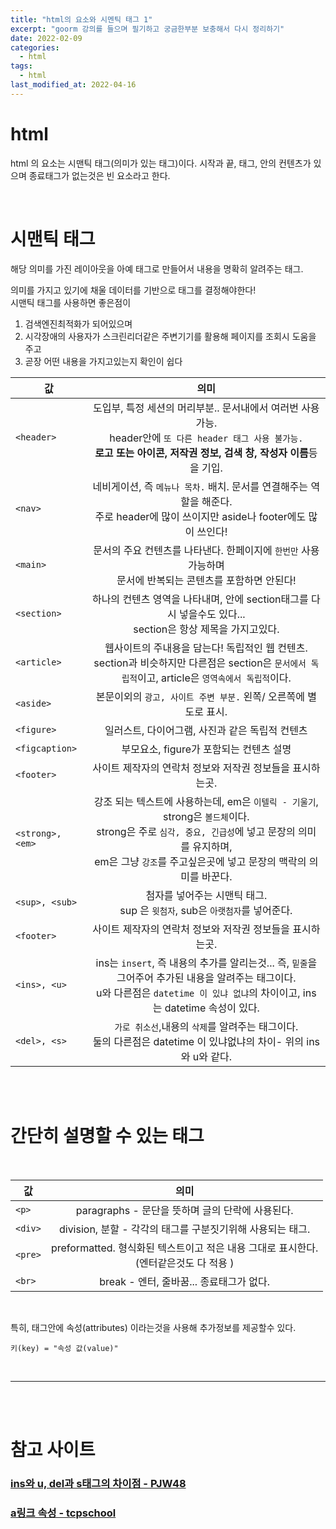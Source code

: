 ```yaml
---
title: "html의 요소와 시멘틱 태그 1"
excerpt: "goorm 강의를 들으며 필기하고 궁금한부분 보충해서 다시 정리하기"
date: 2022-02-09
categories:
  - html
tags:
  - html
last_modified_at: 2022-04-16
---
```


# html

html 의 요소는 시맨틱 태그(의미가 있는 태그)이다.
시작과 끝, 태그, 안의 컨텐츠가 있으며 종료태그가 없는것은 빈 요소라고 한다.

<br>

# 시맨틱 태그<Semantic Tag>

해당 의미를 가진 레이아웃을 아예 태그로 만들어서 내용을 명확히 알려주는 태그.

의미를 가지고 있기에 채울 데이터를 기반으로 태그를 결정해야한다!  
시맨틱 태그를 사용하면 좋은점이

1. 검색엔진최적화가 되어있으며
2. 시각장애의 사용자가 스크린리더같은 주변기기를 활용해 페이지를 조회시 도움을 주고
3. 곧장 어떤 내용을 가지고있는지 확인이 쉽다

| 값               |                                                                                                           의미                                                                                                            |
| ---------------- | :-----------------------------------------------------------------------------------------------------------------------------------------------------------------------------------------------------------------------: |
| `<header>`       |                  도입부, 특정 세션의 머리부분.. 문서내에서 여러번 사용가능.<br> header안에 `또 다른 header 태그 사용 불가능.` <br> <b>로고 또는 아이콘, 저작권 정보, 검색 창, 작성자 이름</b>등을 기입.                   |
| `<nav>`          |                                           네비게이션, 즉 `메뉴나 목차.` 배치. 문서를 연결해주는 역할을 해준다. <br> 주로 header에 많이 쓰이지만 aside나 footer에도 많이 쓰인다!                                           |
| `<main>`         |                                                      문서의 주요 컨텐츠를 나타낸다. 한페이지에 `한번만` 사용가능하며 <br> 문서에 반복되는 콘텐츠를 포함하면 안된다!                                                       |
| `<section>`      |                                                       하나의 컨텐츠 영역을 나타내며, 안에 section태그를 다시 넣을수도 있다...<br> section은 항상 제목을 가지고있다.                                                       |
| `<article>`      |                                  웹사이트의 주내용을 담는다! 독립적인 웹 컨텐츠. <br> section과 비슷하지만 다른점은 section은 `문서에서 독립적`이고, article은 `영역속에서 독립적`이다.                                   |
| `<aside>`        |                                                                             본문이외의 `광고, 사이트 주변 부분.` 왼쪽/ 오른쪽에 별도로 표시.                                                                              |
| `<figure>`       |                                                                                      일러스트, 다이어그램, 사진과 같은 독립적 컨텐츠                                                                                      |
| `<figcaption>`   |                                                                                          부모요소, figure가 포함되는 컨텐츠 설명                                                                                          |
| `<footer>`       |                                                                                 사이트 제작자의 연락처 정보와 저작권 정보들을 표시하는곳.                                                                                 |
| `<strong>, <em>` | 강조 되는 텍스트에 사용하는데, em은 `이텔릭 - 기울기`, strong은 `볼드체`이다.<br> strong은 주로 `심각, 중요, 긴급성`에 넣고 문장의 의미를 유지하며,<br> em은 그냥 `강조`를 주고싶은곳에 넣고 문장의 맥락의 의미를 바꾼다. |
| `<sup>, <sub>`   |                                                                      첨자를 넣어주는 시맨틱 태그. <br> sup 은 `윗첨자`, sub은 `아랫첨자`를 넣어준다.                                                                      |
| `<footer>`       |                                                                                 사이트 제작자의 연락처 정보와 저작권 정보들을 표시하는곳.                                                                                 |
| `<ins>, <u>`     |                   ins는 `insert`, 즉 내용의 추가를 알리는것... 즉, `밑줄`을 그어주어 추가된 내용을 알려주는 태그이다.<br> u와 다른점은 `datetime 이 있냐 없냐`의 차이이고, ins는 datetime 속성이 있다.                    |
| `<del>, <s>`     |                                                   `가로 취소선`,내용의 `삭제`를 알려주는 태그이다.<br> 둘의 다른점은 datetime 이 있냐없냐의 차이- 위의 ins와 u와 같다.                                                    |

<br>

<br>

# 간단히 설명할 수 있는 태그

<br>

| 값      |                                          의미                                           |
| ------- | :-------------------------------------------------------------------------------------: |
| `<p>`   |                    paragraphs - 문단을 뜻하며 글의 단락에 사용된다.                     |
| `<div>` |               division, 분할 - 각각의 태그를 구분짓기위해 사용되는 태그.                |
| `<pre>` | preformatted. 형식화된 텍스트이고 적은 내용 그대로 표시한다.<br>(엔터같은것도 다 적용 ) |
| `<br>`  |                        break - 엔터, 줄바꿈... 종료태그가 없다.                         |

<br>

특히, 태그안에 속성(attributes) 이라는것을 사용해 추가정보를 제공할수 있다.

```
키(key) = "속성 값(value)"
```

<br>

---

<Br>

<Br>

# 참고 사이트

### [ins와 u, del과 s태그의 차이점 - PJW48](https://pjw48.net/wordpress/2017/03/25/html-ins-del-tag/)

### [a링크 속성 - tcpschool](http://www.tcpschool.com/html-tag-attrs/a-target)

